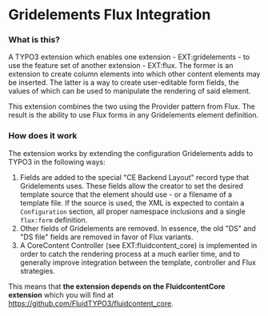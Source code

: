 Gridelements Flux Integration
=============================

### What is this?

A TYPO3 extension which enables one extension - EXT:gridelements - to use the feature set of another extension - EXT:flux. The former is an extension to create column elements into which other content elements may be inserted. The latter is a way to create user-editable form fields, the values of which can be used to manipulate the rendering of said element.

This extension combines the two using the Provider pattern from Flux. The result is the ability to use Flux forms in any Gridelements element definition.

### How does it work

The extension works by extending the configuration Gridelements adds to TYPO3 in the following ways:

1. Fields are added to the special "CE Backend Layout" record type that Gridelements uses. These fields allow the creator to set the desired template source that the element should use - or a filename of a template file. If the source is used, the XML is expected to contain a `Configuration` section, all proper namespace inclusions and a single `flux:form` definition.
2. Other fields of Gridelements are removed. In essence, the old "DS" and "DS file" fields are removed in favor of Flux variants.
3. A CoreContent Controller (see EXT:fluidcontent_core) is implemented in order to catch the rendering process at a much earlier time, and to generally improve integration between the template, controller and Flux strategies.

This means that **the extension depends on the FluidcontentCore extension** which you will find at https://github.com/FluidTYPO3/fluidcontent_core.
